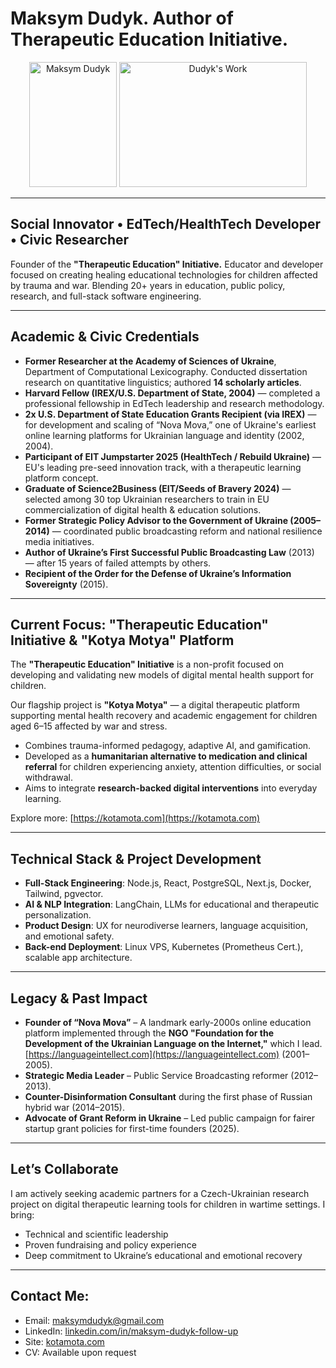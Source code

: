 # Maksym Dudyk. Author of Therapeutic Education Initiative. 

<p align="center">
  <img src="https://github.com/Helpico/Helpico/assets/32806311/9dfc44d0-bcbe-43a1-8a73-9425f15224db" alt="Maksym Dudyk" width="140" height="200">
  <img src="https://github.com/user-attachments/assets/e08934f8-8ac6-40c8-9c0d-47a0b5c76d61" alt="Dudyk's Work" width="300" height="200">
</p>

---

## Social Innovator • EdTech/HealthTech Developer • Civic Researcher

Founder of the **"Therapeutic Education" Initiative.** Educator and developer focused on creating healing educational technologies for children affected by trauma and war. Blending 20+ years in education, public policy, research, and full-stack software engineering.

---

## Academic & Civic Credentials

*   **Former Researcher at the Academy of Sciences of Ukraine**, Department of Computational Lexicography. Conducted dissertation research on quantitative linguistics; authored **14 scholarly articles**.
*   **Harvard Fellow (IREX/U.S. Department of State, 2004)** — completed a professional fellowship in EdTech leadership and research methodology.
*   **2x U.S. Department of State Education Grants Recipient (via IREX)** — for development and scaling of “Nova Mova,” one of Ukraine's earliest online learning platforms for Ukrainian language and identity (2002, 2004).
*   **Participant of EIT Jumpstarter 2025 (HealthTech / Rebuild Ukraine)** — EU's leading pre-seed innovation track, with a therapeutic learning platform concept.
*   **Graduate of Science2Business (EIT/Seeds of Bravery 2024)** — selected among 30 top Ukrainian researchers to train in EU commercialization of digital health & education solutions.
*   **Former Strategic Policy Advisor to the Government of Ukraine (2005–2014)** — coordinated public broadcasting reform and national resilience media initiatives.
*   **Author of Ukraine’s First Successful Public Broadcasting Law** (2013) — after 15 years of failed attempts by others.
*   **Recipient of the Order for the Defense of Ukraine’s Information Sovereignty** (2015).

---

## Current Focus: "Therapeutic Education" Initiative & "Kotya Motya" Platform

The **"Therapeutic Education" Initiative** is a non-profit focused on developing and validating new models of digital mental health support for children.

Our flagship project is **"Kotya Motya"** — a digital therapeutic platform supporting mental health recovery and academic engagement for children aged 6–15 affected by war and stress.

*   Combines trauma-informed pedagogy, adaptive AI, and gamification.
*   Developed as a **humanitarian alternative to medication and clinical referral** for children experiencing anxiety, attention difficulties, or social withdrawal.
*   Aims to integrate **research-backed digital interventions** into everyday learning.

Explore more: [https://kotamota.com](https://kotamota.com)

---

## Technical Stack & Project Development

*   **Full-Stack Engineering**: Node.js, React, PostgreSQL, Next.js, Docker, Tailwind, pgvector.
*   **AI & NLP Integration**: LangChain, LLMs for educational and therapeutic personalization.
*   **Product Design**: UX for neurodiverse learners, language acquisition, and emotional safety.
*   **Back-end Deployment**: Linux VPS, Kubernetes (Prometheus Cert.), scalable app architecture.

---

## Legacy & Past Impact

*   **Founder of “Nova Mova”** – A landmark early-2000s online education platform implemented through the **NGO "Foundation for the Development of the Ukrainian Language on the Internet,"** which I lead. [https://languageintellect.com](https://languageintellect.com) (2001–2005).
*   **Strategic Media Leader** – Public Service Broadcasting reformer (2012–2013).
*   **Counter-Disinformation Consultant** during the first phase of Russian hybrid war (2014–2015).
*   **Advocate of Grant Reform in Ukraine** – Led public campaign for fairer startup grant policies for first-time founders (2025).

---

## Let’s Collaborate

I am actively seeking academic partners for a Czech-Ukrainian research project on digital therapeutic learning tools for children in wartime settings. I bring:

*   Technical and scientific leadership
*   Proven fundraising and policy experience
*   Deep commitment to Ukraine’s educational and emotional recovery

---

## Contact Me:

*   Email: [maksymdudyk@gmail.com](mailto:maksymdudyk@gmail.com)
*   LinkedIn: [linkedin.com/in/maksym-dudyk-follow-up](https://www.linkedin.com/in/maksym-dudyk-follow-up)
*   Site: [kotamota.com](https://kotamota.com)
*   CV: Available upon request

